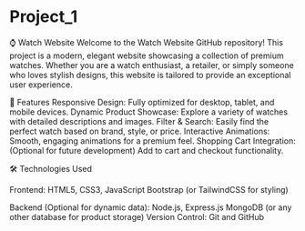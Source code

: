# Project_1
⌚ Watch Website
Welcome to the Watch Website GitHub repository! This project is a modern, elegant website showcasing a collection of premium watches. Whether you are a watch enthusiast, a retailer, or simply someone who loves stylish designs, this website is tailored to provide an exceptional user experience.

🌟 Features
Responsive Design: Fully optimized for desktop, tablet, and mobile devices.
Dynamic Product Showcase: Explore a variety of watches with detailed descriptions and images.
Filter & Search: Easily find the perfect watch based on brand, style, or price.
Interactive Animations: Smooth, engaging animations for a premium feel.
Shopping Cart Integration: (Optional for future development) Add to cart and checkout functionality.

🛠️ Technologies Used

Frontend:
HTML5, CSS3, JavaScript
Bootstrap (or TailwindCSS for styling)

Backend (Optional for dynamic data):
Node.js, Express.js
MongoDB (or any other database for product storage)
Version Control: Git and GitHub
